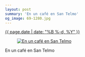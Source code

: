 ```yaml
---
layout: post
summary: 'En un café en San Telmo'
og_image: 69-1280.jpg
---
```


<p>
 <time>
  <a href="/69">
   {{ page.date | date: "%B %-d, %Y" }}
  </a>
 </time>
 <a href="/69">
  <figure data-taken="10/2/2013">
   <img alt="En un café en San Telmo" sizes="(min-width: 700px) 50vw, calc(100vw - 2rem)" src="{{ site.assets_url }}/69-640.jpg" srcset="{{ site.assets_url }}/69-1280.jpg 1280w, {{ site.assets_url }}/69-960.jpg 960w, {{ site.assets_url }}/69-640.jpg 640w, {{ site.assets_url }}/69-320.jpg 320w"/>
  </figure>
 </a>
 <span>
  En un café en San Telmo
 </span>
</p>
